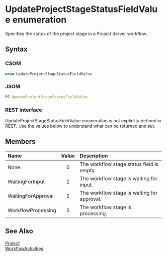 [comment]: # (Name:UpdateProjectStageStatusFieldValue)
[comment]: # (Name:Microsoft.Office.Project.Server.Library.UpdateProjectStageStatusFieldValue)
[comment]: # (Type:Enum)
[comment]: # (Status:Verifed)

# <a name="name"></a>UpdateProjectStageStatusFieldValue enumeration

<a name="description"></a>Specifies the status of the project stage in a Project Server workflow.

## <a name="syntax"></a>Syntax

### CSOM

```C#
enum UpdateProjectStageStatusFieldValue 
```
### JSOM

```JavaScript
PS.UpdateProjectStageStatusFieldValue
```
### REST Interface

UpdateProjectStageStatusFieldValue enumeration is not expliclity defined in REST.  Use the values below to understand what can be returned and set.

## <a name="members"></a>Members

<a name="enumMembers"></a>

|**Name**|**Value**|**Description**|
|:------ |:----: |:----- |
|<a name="None"></a>None|0|The workflow stage status field is empty.|
|<a name="WaitingForInput"></a>WaitingForInput|1|The workflow stage is waiting for input.|
|<a name="WaitingForApproval"></a>WaitingForApproval|2|The workflow stage is waiting for approval.|
|<a name="WorkflowProcessing"></a>WorkflowProcessing|3|The workflow stage is processing.|

## <a name="seeAlso"></a>See Also

[Project](Project.md)<br/>
[WorkflowActivities](WorkflowActivities.md)<br/>
